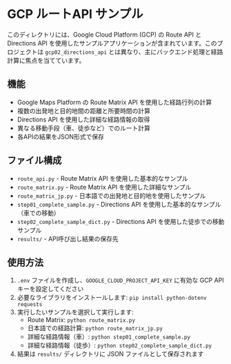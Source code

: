 # GCP ルートAPI サンプル

このディレクトリには、Google Cloud Platform (GCP) の Route API と Directions API を使用したサンプルアプリケーションが含まれています。このプロジェクトは `gcp02_directions_api` とは異なり、主にバックエンド処理と経路計算に焦点を当てています。

## 機能

- Google Maps Platform の Route Matrix API を使用した経路行列の計算
- 複数の出発地と目的地間の距離と所要時間の計算
- Directions API を使用した詳細な経路情報の取得
- 異なる移動手段（車、徒歩など）でのルート計算
- 各APIの結果をJSON形式で保存

## ファイル構成

- `route_api.py` - Route Matrix API を使用した基本的なサンプル
- `route_matrix.py` - Route Matrix API を使用した詳細なサンプル
- `route_matrix_jp.py` - 日本語での出発地と目的地を使用したサンプル
- `step01_complete_sample.py` - Directions API を使用した基本的なサンプル（車での移動）
- `step02_complete_sample_dict.py` - Directions API を使用した徒歩での移動サンプル
- `results/` - API呼び出し結果の保存先

## 使用方法

1. `.env` ファイルを作成し、`GOOGLE_CLOUD_PROJECT_API_KEY` に有効な GCP API キーを設定してください
2. 必要なライブラリをインストールします: `pip install python-dotenv requests`
3. 実行したいサンプルを選択して実行します:
   - Route Matrix: `python route_matrix.py`
   - 日本語での経路計算: `python route_matrix_jp.py`
   - 詳細な経路情報（車）: `python step01_complete_sample.py`
   - 詳細な経路情報（徒歩）: `python step02_complete_sample_dict.py`
4. 結果は `results/` ディレクトリに JSON ファイルとして保存されます 